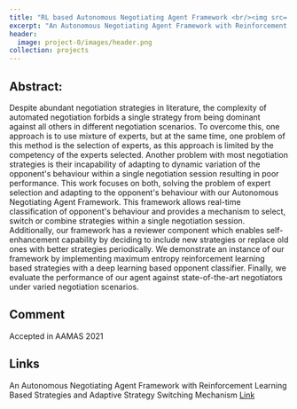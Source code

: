```yaml
---
title: "RL based Autonomous Negotiating Agent Framework <br/><img src='/images/project-0/images/neg.png'>"
excerpt: "An Autonomous Negotiating Agent Framework with Reinforcement Learning Based Strategies and Adaptive Strategy Switching Mechanism"
header:
  image: project-0/images/header.png
collection: projects
---
```



**Abstract:**
---------------

Despite abundant negotiation strategies in literature, the complexity of automated negotiation forbids a single strategy from being dominant against all others in different negotiation scenarios. To overcome this, one approach is to use mixture of experts, but at the same time, one problem of this method is the selection of experts, as this approach is limited by the competency of the experts selected. Another problem with most negotiation strategies is their incapability of adapting to dynamic variation of the opponent's behaviour within a single negotiation session resulting in poor performance. This work focuses on both, solving the problem of expert selection and adapting to the opponent's behaviour with our Autonomous Negotiating Agent Framework. This framework allows real-time classification of opponent's behaviour and provides a mechanism to select, switch or combine strategies within a single negotiation session. Additionally, our framework has a reviewer component which enables self-enhancement capability by deciding to include new strategies or replace old ones with better strategies periodically. We demonstrate an instance of our framework by implementing maximum entropy reinforcement learning based strategies with a deep learning based opponent classifier. Finally, we evaluate the performance of our agent against state-of-the-art negotiators under varied negotiation scenarios.


**Comment**
--------------------------------
Accepted in AAMAS 2021

**Links**
--------------------------------
An Autonomous Negotiating Agent Framework with Reinforcement Learning Based Strategies and Adaptive Strategy Switching Mechanism [Link](https://arxiv.org/abs/2102.03588)
